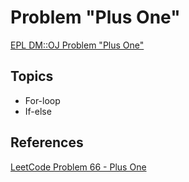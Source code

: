 # Problem "Plus One"
[EPL DM::OJ Problem "Plus One"](https://oj.epl.tw/problem/w06p006)

## Topics
- For-loop
- If-else

## References
[LeetCode Problem 66 - Plus One](https://leetcode.com/problems/plus-one)